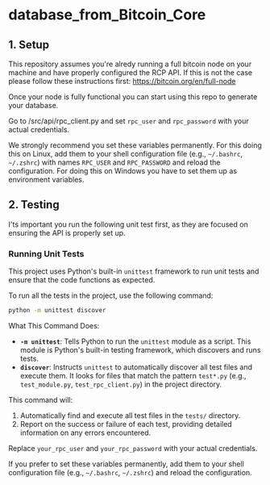 # database_from_Bitcoin_Core

## 1. Setup 

This repository assumes you're alredy running a full bitcoin node on your machine and have properly configured the RCP API. If this is not the case please follow these instructions first: https://bitcoin.org/en/full-node

Once your node is fully functional you can start using this repo to generate your database. 

Go to /src/api/rpc_client.py and set `rpc_user` and `rpc_password` with your actual credentials.

We strongly recommend you set these variables permanently. For this doing this on Linux, add them to your shell configuration file (e.g., `~/.bashrc`, `~/.zshrc`) with names `RPC_USER` and `RPC_PASSWORD` and reload the configuration. For doing this on Windows you have to set them up as environment variables.

## 2. Testing

I'ts important you run the following unit test first, as they are focused on ensuring the API is properly set up. 

### Running Unit Tests

This project uses Python's built-in `unittest` framework to run unit tests and ensure that the code functions as expected.

To run all the tests in the project, use the following command:

```bash
python -m unittest discover
```
What This Command Does:
- **`-m unittest`**: Tells Python to run the `unittest` module as a script. This module is Python's built-in testing framework, which discovers and runs tests.
- **`discover`**: Instructs `unittest` to automatically discover all test files and execute them. It looks for files that match the pattern `test*.py` (e.g., `test_module.py`, `test_rpc_client.py`) in the project directory.

This command will:

1. Automatically find and execute all test files in the `tests/` directory.
2. Report on the success or failure of each test, providing detailed information on any errors encountered.

Replace `your_rpc_user` and `your_rpc_password` with your actual credentials.

If you prefer to set these variables permanently, add them to your shell configuration file (e.g., `~/.bashrc`, `~/.zshrc`) and reload the configuration.
